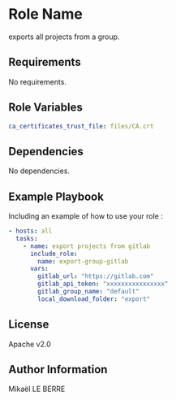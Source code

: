 Role Name
=========

exports all projects from a group.

Requirements
------------

No requirements.

Role Variables
--------------

```yaml
ca_certificates_trust_file: files/CA.crt
```

Dependencies
------------

No dependencies.

Example Playbook
----------------

Including an example of how to use your role :

```yaml
- hosts: all
  tasks:
    - name: export projects from gitlab
      include_role:
        name: export-group-gitlab
      vars:
        gitlab_url: "https://gitlab.com"
        gitlab_api_token: "xxxxxxxxxxxxxxxx"
        gitlab_group_name: "default"
        local_download_folder: "export"
```

License
-------

Apache v2.0

Author Information
------------------

Mikaël LE BERRE
